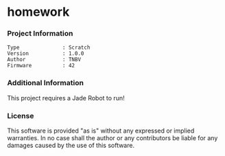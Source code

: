homework
================



### Project Information
```
Type              : Scratch
Version           : 1.0.0
Author            : TNBV
Firmware          : 42
```

### Additional Information
This project requires a Jade Robot to run!

### License
This software is provided "as is" without any expressed or implied warranties.  In no case shall the author or any contributors be liable for any damages caused by the use of this software.

